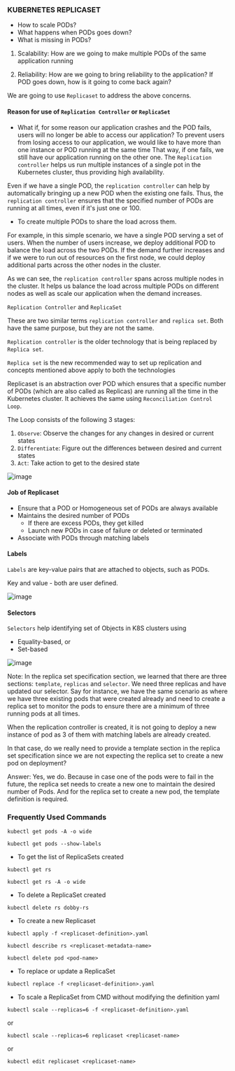 ### KUBERNETES REPLICASET

- How to scale PODs?
- What happens when PODs goes down?
- What is missing in PODs?

1) Scalability: How are we going to make multiple PODs of the same application running

2) Reliability: How are we going to bring reliability to the application? 
   If POD goes down, how is it going to come back again? 

We are going to use ``Replicaset`` to address the above concerns.

#### Reason for use of ```Replication Controller``` or ```ReplicaSet```

- What if, for some reason our application crashes and the POD fails, users will no longer be able to access our application? 
  To prevent users from losing access to our application, we would like to have more than one instance or POD running at the same time
  That way, if one fails, we still have our application running on the other one.
  The ```Replication controller``` helps us run multiple instances of a single pot in the Kubernetes cluster, thus providing high availability.

Even if we have a single POD, the ```replication controller``` can help by automatically bringing up a new POD when the existing one fails.
Thus, the ```replication controller``` ensures that the specified number of PODs are running at all times, even if it's just one or 100.

- To create multiple PODs to share the load across them.

For example, in this simple scenario, we have a single POD serving a set of users.
When the number of users increase, we deploy additional POD to balance the load across the two PODs.
If the demand further increases and if we were to run out of resources on the first node, we could deploy additional parts across the other nodes in the cluster.

As we can see, the ```replication controller``` spans across multiple nodes in the cluster. 
It helps us balance the load across multiple PODs on different nodes as well as scale our application when the demand increases.

```Replication Controller``` and ```ReplicaSet```

These are two similar terms ```replication controller``` and ```replica set```.
Both have the same purpose, but they are not the same.

```Replication controller``` is the older technology that is being replaced by ```Replica set```.

```Replica set``` is the new recommended way to set up replication and concepts mentioned above apply to both the technologies

Replicaset is an abstraction over POD which ensures that a specific number of PODs (which are also called as Replicas) are running all the time in the Kubernetes cluster.
It achieves the same using ``Reconciliation Control Loop``. 

The Loop consists of the following 3 stages:

1) ``Observe``: Observe the changes for any changes in desired or current states
2) ``Differentiate``: Figure out the differences between desired and current states
3) ``Act``: Take action to get to the desired state

![image](https://github.com/krishanuc1001/PlaywrightGradleFW/assets/40739038/613b57de-16d5-4341-b6b9-2208128cc629)


#### Job of Replicaset

- Ensure that a POD or Homogeneous set of PODs are always available
- Maintains the desired number of PODs
  - If there are excess PODs, they get killed
  - Launch new PODs in case of failure or deleted or terminated
- Associate with PODs through matching labels 

#### Labels 

```Labels``` are key-value pairs that are attached to objects, such as PODs.

Key and value - both are user defined.

![image](https://github.com/krishanuc1001/PlaywrightGradleFW/assets/40739038/5a0c1db8-3c45-4085-9979-2d9916e51c92)

#### Selectors

```Selectors``` help identifying set of Objects in K8S clusters using 

- Equality-based, or
- Set-based

![image](https://github.com/krishanuc1001/PlaywrightGradleFW/assets/40739038/53acd086-20f4-4896-8c4c-32fba0f072cd)

Note: 
In the replica set specification section, we learned that there are three sections: `template`, `replicas` and `selector`.
We need three replicas and have updated our selector. Say for instance, we have the same scenario as where we have three existing pods that were created already and need to create a replica set to monitor the pods to ensure there are a minimum of three running pods at all times.

When the replication controller is created, it is not going to deploy a new instance of pod as 3 of them with matching labels are already created. 

In that case, do we really need to provide a template section in the replica set specification since we are not expecting the replica set to create a new pod on deployment?

Answer: Yes, we do. Because in case one of the pods were to fail in the future, the replica set needs to create a new one to maintain the desired number of Pods.
And for the replica set to create a new pod, the template definition is required.


### Frequently Used Commands

```
kubectl get pods -A -o wide
```

```
kubectl get pods --show-labels
```

- To get the list of ReplicaSets created
```
kubectl get rs
```

```
kubectl get rs -A -o wide
```

- To delete a ReplicaSet created
```
kubectl delete rs dobby-rs
```

- To create a new Replicaset
```
kubectl apply -f <replicaset-definition>.yaml
```

```
kubectl describe rs <replicaset-metadata-name>
```

```
kubectl delete pod <pod-name>
```

- To replace or update a ReplicaSet
```
kubectl replace -f <replicaset-definition>.yaml
```

- To scale a ReplicaSet from CMD without modifying the definition yaml
```
kubectl scale --replicas=6 -f <replicaset-definition>.yaml
```

or 

```
kubectl scale --replicas=6 replicaset <replicaset-name>
```

or

```
kubectl edit replicaset <replicaset-name>
```